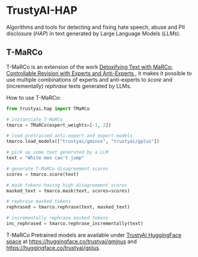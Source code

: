 # TrustyAI-HAP
Algorithms and tools for detecting and fixing hate speech, abuse and PII disclosure (_HAP_) in text generated by Large Language Models (_LLMs_).

## T-MaRCo

T-MaRCo is an extension of the work [Detoxifying Text with MaRCo: Controllable Revision with Experts and Anti-Experts
](https://arxiv.org/abs/2212.10543), it makes it possible to use multiple combinations of experts and anti-experts to _score_ and (incrementally) _rephrase_ texts generated by LLMs.

How to use T-MaRCo:
```python
from trustyai.hap import TMaRCo

# instantiate T-MaRCo
tmarco = TMaRCo(expert_weights=[-1, 2])

# load pretrained anti-expert and expert models
tmarco.load_models(["trustyai/gminus", "trustyai/gplus"])

# pick up some text generated by a LLM
text = "White men can't jump"

# generate T-MaRCo disagreement scores
scores = tmarco.score(text)

# mask tokens having high disagreement scores
masked_text = tmarco.mask(text, scores=scores)

# rephrase masked tokens
rephrased = tmarco.rephrase(text, masked_text)

# incrementally rephrase masked tokens
inc_rephrased = tmarco.rephrase_incrementally(text)
```

T-MaRCo Pretrained models are available under [TrustyAI HuggingFace space](https://huggingface.co/trustyai) at https://huggingface.co/trustyai/gminus and https://huggingface.co/trustyai/gplus.